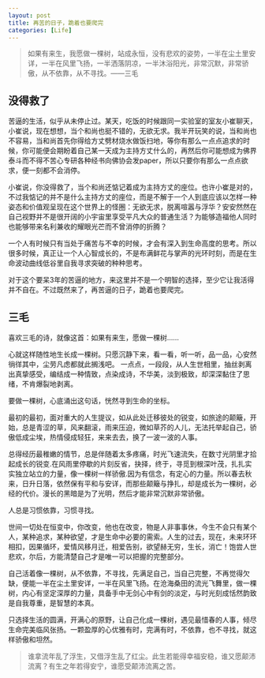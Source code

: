 ```yaml
---
layout: post
title: 再苦的日子，跪着也要爬完
categories: [Life]
---
```

> 如果有来生，我愿做一棵树，站成永恒，没有悲欢的姿势，一半在尘土里安详，一半在风里飞扬，一半洒落阴凉，一半沐浴阳光，非常沉默，非常骄傲，从不依靠，从不寻找。——三毛

## 没得救了
苦逼的生活，似乎从未停止过。某天，吃饭的时候跟同一实验室的室友小崔聊天，小崔说，现在想想，当个和尚也挺不错的，无欲无求。我半开玩笑的说，当和尚也不容易，当和尚首先你得给方丈劈材烧水做饭扫地，等你有那么一点点追求的时候，你可能便会期盼着自己某一天成为主持方丈什么的，再然后你可能想成为佛界泰斗而不得不苦心专研各种经书向佛协会发paper，所以只要你有那么一点点欲求，便一刻都不会消停。

小崔说，你没得救了，当个和尚还惦记着成为主持方丈的座位。也许小崔是对的，不过我惦记的并不是什么主持方丈的座位，而是不解于一个人到底应该以怎样一种姿态和价值观呈现在这个世界上的怪圈：无欲无求，脱离喧嚣与浮华？安安然然在自己视野并不是很开阔的小宇宙里享受平凡大众的普通生活？为能够造福他人同时也能够带来名利兼收的耀眼光芒而不曾消停的折腾？

一个人有时候只有当处于痛苦与不幸的时候，才会有深入到生命高度的思考。所以很多时候，真正让一个人心智成长的，不是布满鲜花与掌声的光环时刻，而是在生命波动曲线低谷里自我寻求突破的种种思考。

对于这个要呆3年的苦逼的地方，来这里并不是一个明智的选择，至少它让我活得并不自在。不过既然来了，再苦逼的日子，跪着也要爬完。

## 三毛

喜欢三毛的诗，就像这首：如果有来生，愿做一棵树……

心就这样随性地生长成一棵树。只愿沉静下来，看一看，听一听，品一品，心安然徜徉其中，尘劳凡虑都就此搁浅吧。 一点点，一段段，从人生世相里，抽丝剥离出真挚感受，编结成一种情致，点染成诗，不华美，淡到极致，却深深黏住了思绪，不肯爆裂地剥离。

要做一棵树，心底涌出这句话，恍然寻到生命的坐标。

最初的最初，面对重大的人生提议，如从此处迁移彼处的锐变，如旅途的颠簸，开始，总是青涩的草，风来翻滚，雨来压迫，微如草芥的人儿，无法托举起自己，骄傲低成尘埃，热情侵成轻狂，来来去去，换了一波一波的人事。

总得经历最稚嫩的情节，总是伴随着太多疼痛，时光飞速流失，在数寸光阴里才拾起成长的锐变.在风雨里停歇的片刻反省，抉择，终于，寻觅到根深叶茂，扎扎实实独立站立的力量，像一棵树一样骄傲.因为有信念，有定心的力量。所以春去秋来，日升日落，依然保有平和与安详，而那些颠簸与挣扎，却是成长为一棵树，必经的代价。漫长的黑暗是为了光明，然后才能非常沉默非常骄傲。

人总是习惯依靠，习惯寻找。

世间一切处在恒变中，你改变，他也在改变，物是人非事事休，今生不会只有某个人，某种追求，某种欲望，才是生命中必要的需索。人生的过去，现在，未来环环相扣，因果循环，爱情风移月迁，相爱告别，欲望赫无穷，生长，消亡！饱尝人世悲欢，尔后，方能清楚自己才是唯一可以把握的完整部分。

自己活着像一棵树，从不依靠，不寻找，先满足自己，当自己完整，不再觉得欠缺，便能一半在尘土里安详，一半在风里飞扬。在沧海桑田的流光飞舞里，做一棵树，内心有坚定深厚的力量，具备手中无剑心中有剑的淡定，与时光刻成恬然韵致是自我尊重，是智慧的本真。

只选择生活的圆满，开满心的原野，让自己化成一棵树，遇见最惜春的人事，倾尽生命完美临风张扬。一颗盈厚的心优雅有时，完满有时，不依靠，也不寻找，就这样骄傲和坦然。

>谁拿流年乱了浮生，又借浮生乱了红尘。此生若能得幸福安稳，谁又愿颠沛流离？有生之年若得安宁，谁愿受颠沛流离之苦。
